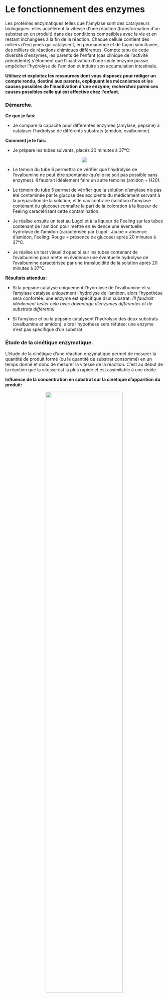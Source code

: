 # Le fonctionnement des enzymes

Les protéines enzymatiques telles que l'amylase sont des catalyseurs biologiques: elles accélèrent la vitesse d'une réaction (transformation d'un substrat en un produit) dans des conditions compatibles avec la vie et en restant inchangées à la fin de la réaction. Chaque cellule contient des milliers d'enzymes qui catalysent, en permanence et de façon simultanée, des milliers de réactions chimiques différentes. Compte tenu de cette diversité d'enzymes, les parents de l'enfant (cas clinique de l'activité précédente) s'étonnent que l'inactivation d'une seule enzyme puisse empêcher l'hydrolyse de l'amidon et induire son accumulation intestinale.

**<p>Utilisez et exploitez les ressources dont vous disposez pour rédiger un compte rendu, destiné aux parents, expliquant les mécanismes et les causes possibles de l'inactivation d'une enzyme; recherchez parmi ces causes possibles celle qui est effective chez l'enfant.</p>**


### Démarche.

**Ce que je fais:**

- Je compare la capacité pour différentes enzymes (amylase, pepsine) à catalyser l’hydrolyse de différents substrats (amidon, ovalbumine).</p>

**Comment je le fais:**

- Je prépare les tubes suivants, placés 20 minutes à 37°C:

<div align=center>

<a href="https://ipfs.io/ipfs/QmSmhBTZEeGTYJkbRdAFN9aSANF2rquJzoLkxcrwthdGFb"><img src="https://ipfs.io/ipfs/QmSmhBTZEeGTYJkbRdAFN9aSANF2rquJzoLkxcrwthdGFb"></a>

</div>

- Le témoin du tube 6 permettra de vérifier que l’hydrolyse de l’ovalbumine ne peut être spontanée (qu’elle ne soit pas possible sans  enzymes). Il faudrait idéalement faire un autre témoins (amidon + H20).

- Le témoin du tube 5 permet de vérifier que la solution d’amylase n’a pas été contaminée par le glucose des excipients du médicament servant à la préparation de la solution; et le cas contraire (solution d’amylase contenant du glucose) connaître la part de la coloration à la liqueur de Feeling caractérisant cette contamination.

- Je réalise ensuite un test au Lugol et à la liqueur de Feeling  sur les tubes contenant de l’amidon pour mettre en évidence une éventuelle hydrolyse de l’amidon (caractérisée par Lugol : Jaune = absence d’amidon, Feeling: Rouge = présence de glucose) après 20 minutes à 37°C.

- Je réalise un test visuel d’opacité sur les tubes contenant de l’ovalbumine pour mette en évidence une éventuelle hydrolyse de l’ovalbumine caractérisée par une translucidité de la solution après 20 minutes à 37°C.


**Résultats attendus:**

- Si la pepsine catalyse uniquement l’hydrolyse de l’ovalbumine et si l’amylase catalyse uniquement l’hydrolyse de l’amidon, alors l’hypothèse sera confortée: une enzyme est spécifique d’un substrat. *(Il faudrait idéalement tester cela avec davantage d’enzymes différentes et de substrats différents)*

- Si l’amylase et ou la pepsine catalysent l’hydrolyse des deux substrats (ovalbumine et amidon), alors l’hypothèse sera réfutée: une enzyme n’est pas spécifique d’un substrat.









### Étude de la cinétique enzymatique.

L’étude de la cinétique d’une réaction enzymatique permet de mesurer la quantité de produit formé (ou la quantité de substrat consommé) en un temps donné et donc de mesurer la vitesse de la réaction. C’est au début de la réaction que la vitesse est la plus rapide et est assimilable à une droite.

**Influence de la concentration en substrat sur la cinétique d’apparition du produit:**

<p align="center">
  <img src="https://ipfs.io/ipfs/QmSGUF43rCa5iBFzaa5iBsaFke9G33vGU5LxQXb8kiLprx" width=70%>
</p>

*Si on réalise successivement plusieurs cinétiques avec la même concentration initiale en enzyme, au même pH et à la même température mais avec des concentrations en substrat croissantes, on obtient le tracé ci-contre.*

*Plus la concentration en substrat est grande, plus la vitesse initiale est importante mais pour des concentrations en substrat saturantes, la vitesse initiale atteint une valeur maximale appelée vitesse initiale maximale et notée Vmax.*

*La vitesse initiale d’une réaction enzymatique est la quantité de substrats consommés (ou la quantité de produits formés) en fonction du temps. Elle correspond au coefficient directeur (pente) mesuré en début de réaction (là ou la courbe est encore une droite)*

**Évolution de la vitesse initiale en fonction de la concentration en substrat:**

<p align="center">
  <img src="https://ipfs.io/ipfs/QmcgcUK8RYXnkHEvzbe2ZrQddG8bP4p7fwTJ4fRwGZEdgk" width=70%>
</p>

*On peut représenter la vitesse initiale de la réaction en fonction de la concentration en substrat pour une concentration en enzyme fixe.*


**On montre ainsi que la  vitesse initiale  croît  de moins  en moins  vite lorsque la concentration en substrat augmente. La vitesse de la réaction atteint une vitesse maximale à partir d’une certaine concentration en substrat. Ceci suggère que au delà  d’une  certaine  concentration  en  substrat,  toutes  les molécules  d’enzymes  sont  occupées  et  la  vitesse  ne  peut  plus  augmenter.  Il  y  aurait  donc  une  liaison temporaire entre l'enzyme et son substrat.**








### Étude de la structure 3D de l’enzyme amylase et de son intéraction avec son substrat l’amidon.


Les modèles moléculaires de la structure de l'enzyme (structure établie par la technique de la cristallographie aux rayons X) confirment notre hypothèse et font apparaître l'existence d'un [complexe enzyme / substrat](https://ipfs.io/ipfs/QmYrQQzGcgKRccLZvceW4TrLbNyFAxYBsznJdWH2XokJ8x). Le substrat (ici l’amidon en rouge) étant logé dans une cavité de l'enzyme (ici l’amylase en bleu) qualifiée de site actif.   

<div align="center">
  <a href="https://ipfs.io/ipfs/QmYrQQzGcgKRccLZvceW4TrLbNyFAxYBsznJdWH2XokJ8x"><img src="https://ipfs.io/ipfs/QmYrQQzGcgKRccLZvceW4TrLbNyFAxYBsznJdWH2XokJ8x" width=50%></a>
</div>


Les acides aminés du site actif directement en contact avec le substrat peuvent être localisés grâce à la commande "restict within" selon le rayon choisi, on identifie notamment les acides aminés suivants: Asp197, Glu233, et Asp300. [Image obtenue sur Rastop avec la commande restrict within (3.5, GLC705)](https://ipfs.io/ipfs/QmbofcBxaAXZq32hauDnqkx9hBkub2VW7fzTJ96nhjzLoN) 

<div align="center">
  <a href="https://ipfs.io/ipfs/QmbofcBxaAXZq32hauDnqkx9hBkub2VW7fzTJ96nhjzLoN"><img src="https://ipfs.io/ipfs/QmbofcBxaAXZq32hauDnqkx9hBkub2VW7fzTJ96nhjzLoN" width=90%></a>
</div>

**La spécificité de l'enzyme pour son substrat s'explique donc par la formation d'un complexe enzyme substrat qui repose sur une interaction physique spécifique impliquant une complémentarité de forme entre le substrat et le site actif de l'enzyme.**







### Étude des facteurs externes influençant l’activité enzymatique.

**Cinétique de la catalyse de l'hydrolyse de l'amidon par l'amylase en fonction du pH et de la température:**

<div align="center">
  <a href="https://ipfs.io/ipfs/QmY1QpXeBmBqPTG6CT9ZK4VzzU6K5KKTpiPyUbLc9JWUwA"><img src="https://ipfs.io/ipfs/QmY1QpXeBmBqPTG6CT9ZK4VzzU6K5KKTpiPyUbLc9JWUwA" width=90%></a>
</div>

On observe qu'il existe une température optimale (ou une gamme de températures optimales), ici autour de 40°C pour laquelle l'activité de l'amylase est maximale. Plus on s'écarte de cette température optimale, plus l'activité de l'enzyme diminue jusqu'à devenir nulle. On montre de la même façon qu'il existe un pH optimal (6-7) pour lequel l'activité de l'amylase est maximale.

L'activité d'une enzyme dépend de sa structure 3D et en particulier de la structure 3D de son site actif. La structure 3D de l'enzyme dépend des interactions entre les acides aminés qui la constituent, et donc de la séquence péptidique ou structure primaire. Les interactions entre les acides aminés dépendent aussi des conditions du milieu. Ainsi un pH ou une température "non optimale" modifie la structure 3D de l'enzyme qui ne pouvant plus se complexer au substrat, devient inactive. 


### Recherche des causes possibles de l’inactivation enzymatique chez l’enfant malade.

Différentes hypothèses sont envisageables:

- problème de pH
- problème de température
- mutation du gène codant l’enzyme induisant une modification de la séquence peptidique et de la structure 3D de l’enzyme (et notamment de son site actif)



<p align=center><strong>Données relatives à l’enfant malade:</strong></p>

<div align=center>

<table>
<tr><th>Température</th><th>pH intestinal</th><th>Séquence amylase</th><th>Modèle moléculaire amylase</th></tr>
<tr><td align=center>37°C</td><td align=center>6,3</td><td>Fichier Anagene: amylasep.edi</td><td>Fichier Rastop: amylase_pancreatique_enfant.pdb</td></tr>
</table>
</div>

**Étude des données cliniques de l’enfant:**

Les données cliniques montrent que la température et le pH intestinal de l'enfant correspondent aux gammes de températures et de pH optimales de l'amylase. L'inactivation de l'amylase chez l'enfant ne peut donc pas être due aux conditions de pH ou de température.

**Étude des données moléculaires de l’enfant:**

La comparaison de la séquence péptidique de l'amylase de l'enfant par rapport à l'amylase d'un témoin met en évidence une modification de la structure primaire de l'amylase de l'enfant: l'Asp197 est remplacée par une Ala197. C'est la conséquence d'une mutation touchant le gène codant l'amylase chez l'enfant.

La localisation de l'Asp197 sur rastop amylase_amidon montre que cet acide aminé joue un rôle important puisque sur l'enzyme active, il appartient au site actif et se trouve lié au substrat (l'amidon) . *L’Asp197 avait déjà été identifié comme appartenant au site actif de l’amylase précédemment*

<div align="center">
  <a href="https://ipfs.io/ipfs/QmYMbpfULsYDZtPruqq5ubguG9Sz97rjPuGXazes17wRa3"><img src="https://ipfs.io/ipfs/QmYMbpfULsYDZtPruqq5ubguG9Sz97rjPuGXazes17wRa3" width=90%></a>
</div>

(L'Asp197 est ici représenté en mauve)


La mutation Asp197 --> Ala197 modifie la structure 3D de l'enzyme et en particulier de son site actif (image ci dessous) 

<div align="center">
  <a href="https://ipfs.io/ipfs/QmWLpk36eUkyAG4sSd4gkAfMKknrNMnQmYxrxiJEKcSGsJ"><img src="https://ipfs.io/ipfs/QmWLpk36eUkyAG4sSd4gkAfMKknrNMnQmYxrxiJEKcSGsJ" width=90%></a>
</div>

*Les acides aminés du site actif sont représentés en bleu*
- *A gauche: amylase pancréatique enfant*
- *A droite: amylase "normale"* 

Le site actif de l'amylase est modifié chez l'enfant ce qui perturbe la formation du complexe enzyme substrat; l'amylase est donc inactivée du fait de la mutation qui affecte l'enfant.




### Conclusion.

**Les enzymes sont spécifiques de leur substrat. Ainsi seule l'amylase peut catalyser l'hydrolyse de l'amidon (son substrat). Cette spécificité s'explique par la formation d'un complexe enzyme substrat reposant sur une complémentarité de forme entre le substrat et le site actif de l'enzyme dans lequel il se loge. La formation du complexe enzyme substrat conditionne le déroulement de la catalyse et donc l'activité de l'enzyme. Chez l'enfant, la modification de la structure primaire de l'amylase (conséquence d'une mutation du gène) induit une modification de la structure 3D de l'amylase et en particulier de son site actif. La formation du complexe amylase - amidon étant ainsi perturbée, l'amylase de l'enfant est inactive.**


